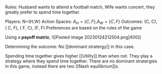 Rules: Husband wants to attend a football match, Wife wants concert, they greatly prefer to spend time together.

Players: N={H,W}
Action Spaces: $A_H=\{C,F\}$,$A_W=\{C,F\}$
Outcomes: (C, C), ( C, F), ( F, C), (F, F)
Preferences are based on the rules of the game

Using a **payoff matrix**,
![[Pasted image 20230124212504.png|400]]

Determining the outcome:
No [[dominant stratergy]] in this case.

Spending time together gives higher [[Utility]] than when not. They play a strategy where they spend time together. There are no dominant stratergies in this game, instead there are two [[Nash equilibrium]]s. 
